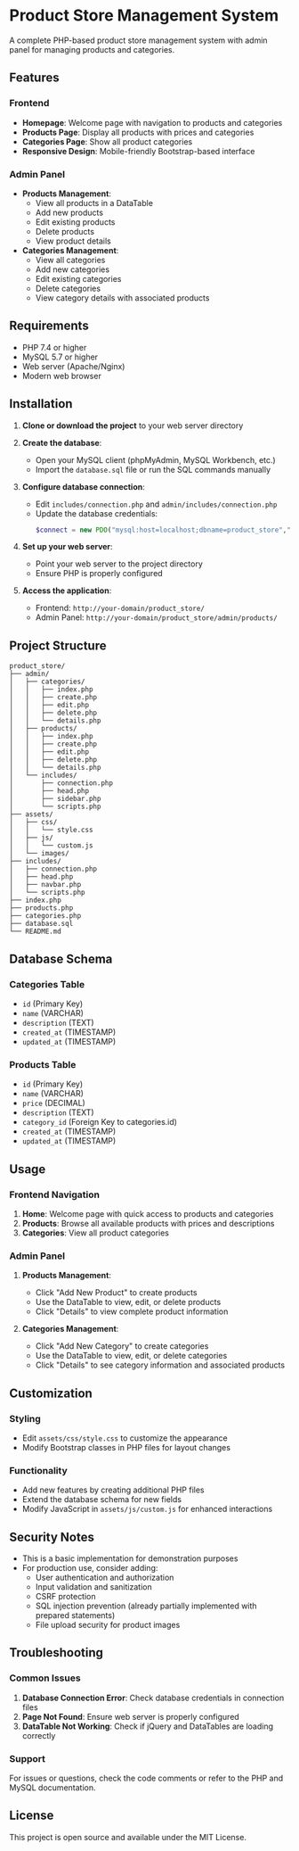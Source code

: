 # Product Store Management System

A complete PHP-based product store management system with admin panel for managing products and categories.

## Features

### Frontend
- **Homepage**: Welcome page with navigation to products and categories
- **Products Page**: Display all products with prices and categories
- **Categories Page**: Show all product categories
- **Responsive Design**: Mobile-friendly Bootstrap-based interface

### Admin Panel
- **Products Management**: 
  - View all products in a DataTable
  - Add new products
  - Edit existing products
  - Delete products
  - View product details
- **Categories Management**:
  - View all categories
  - Add new categories
  - Edit existing categories
  - Delete categories
  - View category details with associated products

## Requirements

- PHP 7.4 or higher
- MySQL 5.7 or higher
- Web server (Apache/Nginx)
- Modern web browser

## Installation

1. **Clone or download the project** to your web server directory

2. **Create the database**:
   - Open your MySQL client (phpMyAdmin, MySQL Workbench, etc.)
   - Import the `database.sql` file or run the SQL commands manually

3. **Configure database connection**:
   - Edit `includes/connection.php` and `admin/includes/connection.php`
   - Update the database credentials:
     ```php
     $connect = new PDO("mysql:host=localhost;dbname=product_store","root","");
     ```

4. **Set up your web server**:
   - Point your web server to the project directory
   - Ensure PHP is properly configured

5. **Access the application**:
   - Frontend: `http://your-domain/product_store/`
   - Admin Panel: `http://your-domain/product_store/admin/products/`

## Project Structure

```
product_store/
├── admin/
│   ├── categories/
│   │   ├── index.php
│   │   ├── create.php
│   │   ├── edit.php
│   │   ├── delete.php
│   │   └── details.php
│   ├── products/
│   │   ├── index.php
│   │   ├── create.php
│   │   ├── edit.php
│   │   ├── delete.php
│   │   └── details.php
│   └── includes/
│       ├── connection.php
│       ├── head.php
│       ├── sidebar.php
│       └── scripts.php
├── assets/
│   ├── css/
│   │   └── style.css
│   ├── js/
│   │   └── custom.js
│   └── images/
├── includes/
│   ├── connection.php
│   ├── head.php
│   ├── navbar.php
│   └── scripts.php
├── index.php
├── products.php
├── categories.php
├── database.sql
└── README.md
```

## Database Schema

### Categories Table
- `id` (Primary Key)
- `name` (VARCHAR)
- `description` (TEXT)
- `created_at` (TIMESTAMP)
- `updated_at` (TIMESTAMP)

### Products Table
- `id` (Primary Key)
- `name` (VARCHAR)
- `price` (DECIMAL)
- `description` (TEXT)
- `category_id` (Foreign Key to categories.id)
- `created_at` (TIMESTAMP)
- `updated_at` (TIMESTAMP)

## Usage

### Frontend Navigation
1. **Home**: Welcome page with quick access to products and categories
2. **Products**: Browse all available products with prices and descriptions
3. **Categories**: View all product categories

### Admin Panel
1. **Products Management**:
   - Click "Add New Product" to create products
   - Use the DataTable to view, edit, or delete products
   - Click "Details" to view complete product information

2. **Categories Management**:
   - Click "Add New Category" to create categories
   - Use the DataTable to view, edit, or delete categories
   - Click "Details" to see category information and associated products

## Customization

### Styling
- Edit `assets/css/style.css` to customize the appearance
- Modify Bootstrap classes in PHP files for layout changes

### Functionality
- Add new features by creating additional PHP files
- Extend the database schema for new fields
- Modify JavaScript in `assets/js/custom.js` for enhanced interactions

## Security Notes

- This is a basic implementation for demonstration purposes
- For production use, consider adding:
  - User authentication and authorization
  - Input validation and sanitization
  - CSRF protection
  - SQL injection prevention (already partially implemented with prepared statements)
  - File upload security for product images

## Troubleshooting

### Common Issues
1. **Database Connection Error**: Check database credentials in connection files
2. **Page Not Found**: Ensure web server is properly configured
3. **DataTable Not Working**: Check if jQuery and DataTables are loading correctly

### Support
For issues or questions, check the code comments or refer to the PHP and MySQL documentation.

## License

This project is open source and available under the MIT License. 